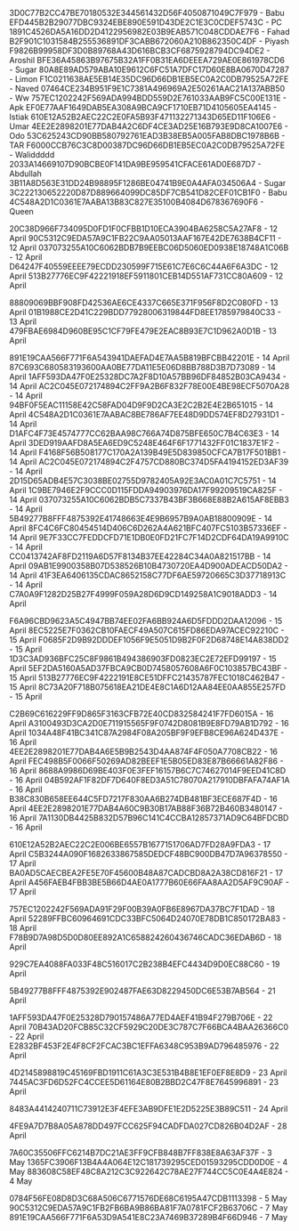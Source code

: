3D0C77B2CC47BE70180532E344561432D56F4050871049C7F979 - Babu
EFD445B2B29077DBC9324EBE890E591D43DE2C1E3C0CDEF5743C - PC
1891C4526DA5A16DD2D4122956982E03B9EAB571C048CDDAE7F6 - Fahad
B2F901C1031584B255536891DF3CABB672060A210B862350C4DF - Piyash
F9826B99958DF3D0B89768A43D616BCB3CF6875928794DC94DE2 - Aroshil
BFE36A45863B97675B32A1FF0B31EA6DEEEA729AE0E861978CD6 - Sugar
80A8E89AD579ABA10E9612C6FC51A7DFC17D60E8BA0670D47287  - Limon
F1C0211638AE5EB14E35DC96D66DB1EB5EC0A2C0DB79525A72FE - Naved
07464CE234B951F9E1C7381A496969A2E50261AAC21A137ABB50 - Ww
757EC1202242F569ADA994BDD559D2E761033AAB9FC5C00E131E - Apk
EF0E77AAF1649DAB5EA308A9BCA9CF1710EB71D4105605EA4145 - Istiak
610E12A52B2AEC22C2E0FA5B93F471132271343D65ED11F106E6 - Umar
4EE2E2898201E77DAB4A2C6DF4CE3AD25E16B793E9D8CA1007E6 - Odo
53C625243CD90BB580792761EAD3B38EB5A005FAB8DBC1978B6B - TAR
F6000CCB76C3C8D00387DC96D66DB1EB5EC0A2C0DB79525A72FE - Waliddddd
2033A14669107D90BCBE0F141DA9BE959541CFACE61AD0E687D7 - Abdullah 
3B11A8D563E31DD24B98895F1286BE04741B9E0A4AFA034506A4 - Sugar
3C222130652220D87D889664099DC85DF7CB541D82CEF01CB1F0 - Babu 
4C548A2D1C0361E7AABA13B83C827E35100B4084D678367690F6 - Queen
 



20C38D966F734095D0FD1F0CFBB1D10ECA3904BA6258C5A27AF8 - 12 April
90C5312C9EDA57A9C1FB22C9AA05013AAF167E42DE7638B4CF11 - 12 April
037073255A10C6062BDB7B9EEBC06D5060ED0938E18748A1C06B - 12 April
D64247F40559EEEE79ECDD230599F715E61C7E6C6C44A6F6A3DC - 12 April
513B27776EC9F42221918EF5911801CEB14D551AF731CC80A609 - 12 April


88809069BBF908FD42536AE6CE4337C665E371F956F8D2C080FD - 13 April
01B1988CE2D41C229BDD77928006319844FD8EE1785979840C33 - 13 April
479FBAE6984D960BE95C1CF79FE479E2EAC8B93E7C1D962A0D1B - 13 April

891E19CAA566F771F6A543941DAEFAD4E7AA5B819BFCBB42201E - 14 April
87C693C680583193600AA0BE77DA11E5E06D8BB788D3B7D73089 - 14 April
1AFF593DA47F0E25328DC7A2F8D10A57BB96DF84852B03CA9434 - 14 April
AC2C045E072174894C2FF9A2B6F832F78E00E4BE98ECF5070A28 - 14 April
94BF0F5EAC11158E42C58FAD04D9F9D2CA3E2C2B2E4E2B651015 - 14 April 
4C548A2D1C0361E7AABAC8BE786AF7EE48D9DD574EF8D27931D1 - 14 April
D1AFC4F73E4574777CC62BAA98C766A74D875BFE650C7B4C63E3 - 14 April
3DED919AAFD8A5EA6ED9C5248E464F6F1771432FF01C1837E1F2 - 14 April
F4168F56B508177C170A2A139B49E5D839850CFCA7B17F501BB1 - 14 April
AC2C045E072174894C2F4757CD880BC374D5FA4194152ED3AF39 - 14 April
2D15D65ADB4E57C3038BE02755D9782405A92E3AC0A01C7C5751 - 14 April
1C9BE7946E2F9CCC0D115FDDA94903976DA17F99209519CA825F - 14 April
037073255A10C6062BDB5C7337B43BF3B668E88B2A615AF8EBB3 - 14 April
5B49277B8FFF4875392E41748663E4E9B6957B9A0AB18800909E - 14 April
8FC4C6FC80454514D406C6D262A4A621BFC407FC5103B57336EF - 14 April
9E7F33CC7FEDDCFD71E1DB0E0FD21FC7F14D2CDF64DA19A9910C - 14 April
CC0413742AF8FD2119A6D57F8134B37EE42284C34A0A821517BB - 14 April
09AB1E9900358B07D538526B10B4730720EA4D900ADEACD50DA2 - 14 April
41F3EA6406135CDAC8652158C77DF6AE59720665C3D37718913C - 14 April
C7A0A9F1282D25B27F4999F059A28D6D9CD149258A1C9018ADD3 - 14 April

F6A96CBD9623A5C4947BB74EE02FA6BB924A6D5FDDD2DAA12096 - 15 April
8EC5225E7F0362CB10FAECF49A507C615FD86EDA97ACEC92210C - 15 April
F0685F2D9B92DDDEF1056F9E5051D9B2F0F2D68748E14A838DD2 - 15 April
1D3C3AD936BFC25C8F9861B494386903FD0823EC2E72EFD99197 - 15 April
5EF2DA5160A5AD37FBCA9CB0D7458057608A6F0C103857BC43BF - 15 April
513B27776EC9F4222191E8CE51DFFC21435787FEC1018C462B47 - 15 April
8C73A20F718B075618EA21DE4E8C1A6D12AA84EE0AA855E257FD - 15 April

C2B69C616229FF9D865F3163CFB72E40CD832584241F7FD6015A - 16 April
A3100493D3CA2D0E711915565F9F0742D8081B9E8FD79AB1D792 - 16 April
1034A48F41BC341C87A2984F08A205BF9F9EFB8CE96A624D437E - 16 April
4EE2E2898201E77DAB4A6E5B9B2543D4AA874F4F050A7708CB22 - 16 April
FEC498B5F0066F50269AD82BEEF1E5B05ED83E87B66661A82F86 - 16 April
8688A9986D69BE403F0E3FEF16157B6C7C74627014F9EED41C8D - 16 April
04B592AF1F82DF7D640F8ED3A51C78070A217910DBFAFA74AF1A - 16 April
B38C830B658EE644C5FD7217F830AA6B274DB481BF3ECE687F4D - 16 April
4EE2E2898201E77DAB4A60C9B30B17AB88F36B72B460B3480147 - 16 April
7A1130DB4425B832D57B96C141C4CCBA12857371AD9C64BFDCBD - 16 April


610E12A52B2AEC22C2E006BE6557B1677151706AD7FD28A9FDA3 - 17 April
C5B3244A090F1682633867585DEDCF48BC900DB47D7A96378550 - 17 April
BA0AD5CAECBEA2FE5E70F45600B48A87CADCBD8A2A38CD816F21 - 17 April
A456FAEB4FBB3BE5B66D4AE0A1777B60E66FAA8AA2D5AF9C90AF - 17 April


757EC1202242F569ADA91F29F00B39A0FB6E8967DA37BC7F1DAD - 18 April
52289FFBC60964691CDC33BFC5064D24070E78DB1C850172BA83 - 18 April
F78B9D7A98D5D0D80EE892A1C658824260436746CADC36EDAB6D - 18 April


929C7EA4088FA033F48C516017C2B238B4EFC4434D9D0EC88C60 - 19 April

5B49277B8FFF4875392E902487FAE63D8229450DC6E53B7AB564 - 21 April

1AFF593DA47F0E25328D790157486A77ED4AEF41B94F279B706E - 22 April
70B43AD20FCB85C32CF5929C20DE3C787C7F66BCA4BAA26366C0 - 22 April
E2832BF453F2E4F8CF2FCAC3BC1EFFA6348C953B9AD796485976 - 22 April


4D2145898819C45169FBD1911C61A3C3E531B4B8E1EF0EF8E8D9 - 23 April
7445AC3FD6D52FC4CCEE5D61164E80B2BBD2C47F8E7645996891 - 23 April


8483A4414240711C73912E3F4EFE3AB9DFE1E2D5225E3B89C511 - 24 April

4FE9A7D7B8A05A878DD497FCC625F94CADFDA027CD826B04D2AF - 28 April


7A60C35506FFC6214B7DC21AE3FF9CFB848B7FF838E8A63AF37F - 3 May
1365FC3906F13B4A4A064E12C181739295CED01593295CDD0D0E - 4 May
883608C58EF48C8A212C3C922642C78AE27F744CC5C0E4A4E824 - 4 May

0784F56FE08D8D3C68A506C6771576DE68C6195A47CDB1113398 - 5 May
90C5312C9EDA57A9C1FB2FB6BA9B86BA81F7A0781FCF2B63706C - 7 May
891E19CAA566F771F6A53D9A541E8C23A7469B37289B4F66D946 - 7 May
